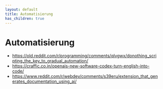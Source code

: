 ```yaml
---
layout: default
title: Automatisierung
has_children: true
---
```


# Automatisierung
- <https://old.reddit.com/r/programming/comments/qlvgwx/donothing_scripting_the_key_to_gradual_automation/>
- <https://craffic.co.in/openais-new-software-codex-turn-english-into-code/>
- <https://www.reddit.com/r/webdev/comments/s39eru/extension_that_generates_documentation_using_ai/>
